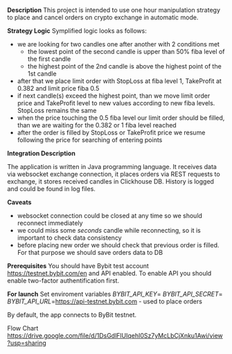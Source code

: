 **Description**
This project is intended to use one hour manipulation strategy to place and cancel orders on crypto exchange in automatic mode.

**Strategy Logic**
Symplified logic looks as follows:
- we are looking for two candles one after another with 2 conditions met
    - the lowest point of the second candle is upper than 50% fiba level of the first candle
    - the highest point of the 2nd candle is above the highest point of the 1st candle
- after that we place limit order with StopLoss at fiba level 1,  TakeProfit at 0.382 and limit price fiba 0.5
- if next candle(s) exceed the highest point, than we move limit order price and TakeProfit level to new values according to new fiba levels. StopLoss remains the same
- when the price touching the 0.5 fiba level our limit order should be filled, than we are waiting for the 0.382 or 1 fiba level reached
- after the order is filled by StopLoss or TakeProfit price we resume following the price for searching of entering points

**Integration Description**

The application is written in Java programming language. It receives data via websocket exchange connection, it places orders via REST requests to exchange, it stores received candles in Clickhouse DB. History is logged and could be found in log files.

**Caveats**
- websocket connection could be closed at any time so we should reconnect immediately
- we could miss some *seconds* candle while reconnecting, so it is important to check data consistency
- before placing new order we should check that previous order is filled. For that purpose we should save orders data to DB

**Prerequisites**
You should have Bybit test account https://testnet.bybit.com/en and API enabled. To enable API you should enable two-factor authentification first.

**For launch**
Set enviroment variables
_BYBIT_API_KEY_=
_BYBIT_API_SECRET_=
_BYBIT_API_URL_=https://api-testnet.bybit.com - used to place orders

By default, the app connects to ByBit testnet.

Flow Chart
https://drive.google.com/file/d/1DsGdlFlUIqehI0Sz7yMcLbCjXnku1Awi/view?usp=sharing

